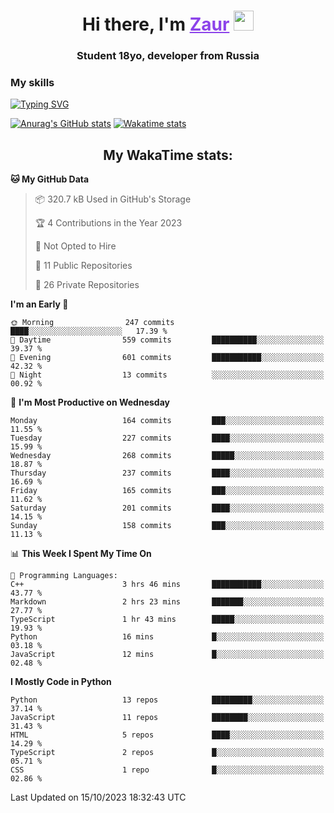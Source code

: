 <h1 align="center">
    Hi there, I'm 
    <a href="https://t.me/skyguy" target="_blank" style="color: #8C43EA">Zaur</a>
    <img src="https://github.com/blackcater/blackcater/raw/main/images/Hi.gif" height="32">
</h1>

<h3 align="center">
    Student 18yo, developer from Russia
</h3>  

### **My skills**
[![Typing SVG](https://readme-typing-svg.herokuapp.com?font=Oxanium&duration=3000&pause=1500&color=8C43EA&height=30&lines=Python:+FastAPI,+Flask,+Aiogram,+Telethon;SQL:+PostgreSQL,+SQLite;JavaScript/TypeScript:+React.js;HTML+(PUG),+CSS+(SCSS))](https://git.io/typing-svg)

[![Anurag's GitHub stats](https://github-readme-stats.vercel.app/api?username=mrskyguy&hide_title=true&count_private=true&show_icons=true&title_color=8C43EA&icon_color=BE57EA&bg_color=30,191919,341b56&text_color=B1B1B1&border_radius=10&hide_border=true)](https://github.com/anuraghazra/github-readme-stats)
[![Wakatime stats](https://github-readme-stats.vercel.app/api/wakatime?username=skyguy&hide_title=true&show_icons=true&title_color=8C43EA&icon_color=BE57EA&bg_color=30,191919,341b56&text_color=B1B1B1&border_radius=10&hide_border=true)](https://github.com/anuraghazra/github-readme-stats)


<h2 align="center"> My WakaTime stats: </h2>

<!--START_SECTION:waka-->
**🐱 My GitHub Data** 

> 📦 320.7 kB Used in GitHub's Storage 
 > 
> 🏆 4 Contributions in the Year 2023
 > 
> 🚫 Not Opted to Hire
 > 
> 📜 11 Public Repositories 
 > 
> 🔑 26 Private Repositories 
 > 
**I'm an Early 🐤** 

```text
🌞 Morning                247 commits         ████░░░░░░░░░░░░░░░░░░░░░   17.39 % 
🌆 Daytime                559 commits         ██████████░░░░░░░░░░░░░░░   39.37 % 
🌃 Evening                601 commits         ███████████░░░░░░░░░░░░░░   42.32 % 
🌙 Night                  13 commits          ░░░░░░░░░░░░░░░░░░░░░░░░░   00.92 % 
```
📅 **I'm Most Productive on Wednesday** 

```text
Monday                   164 commits         ███░░░░░░░░░░░░░░░░░░░░░░   11.55 % 
Tuesday                  227 commits         ████░░░░░░░░░░░░░░░░░░░░░   15.99 % 
Wednesday                268 commits         █████░░░░░░░░░░░░░░░░░░░░   18.87 % 
Thursday                 237 commits         ████░░░░░░░░░░░░░░░░░░░░░   16.69 % 
Friday                   165 commits         ███░░░░░░░░░░░░░░░░░░░░░░   11.62 % 
Saturday                 201 commits         ████░░░░░░░░░░░░░░░░░░░░░   14.15 % 
Sunday                   158 commits         ███░░░░░░░░░░░░░░░░░░░░░░   11.13 % 
```


📊 **This Week I Spent My Time On** 

```text
💬 Programming Languages: 
C++                      3 hrs 46 mins       ███████████░░░░░░░░░░░░░░   43.77 % 
Markdown                 2 hrs 23 mins       ███████░░░░░░░░░░░░░░░░░░   27.77 % 
TypeScript               1 hr 43 mins        █████░░░░░░░░░░░░░░░░░░░░   19.93 % 
Python                   16 mins             █░░░░░░░░░░░░░░░░░░░░░░░░   03.18 % 
JavaScript               12 mins             █░░░░░░░░░░░░░░░░░░░░░░░░   02.48 % 
```

**I Mostly Code in Python** 

```text
Python                   13 repos            █████████░░░░░░░░░░░░░░░░   37.14 % 
JavaScript               11 repos            ████████░░░░░░░░░░░░░░░░░   31.43 % 
HTML                     5 repos             ████░░░░░░░░░░░░░░░░░░░░░   14.29 % 
TypeScript               2 repos             █░░░░░░░░░░░░░░░░░░░░░░░░   05.71 % 
CSS                      1 repo              █░░░░░░░░░░░░░░░░░░░░░░░░   02.86 % 
```




 Last Updated on 15/10/2023 18:32:43 UTC
<!--END_SECTION:waka-->

